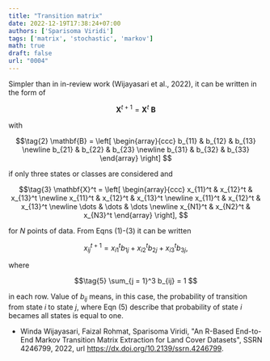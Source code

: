 ```yaml
---
title: "Transition matrix"
date: 2022-12-19T17:38:24+07:00
authors: ['Sparisoma Viridi']
tags: ['matrix', 'stochastic', 'markov']
math: true
draft: false
url: "0004"
---
```


Simpler than in in-review work (Wijayasari et al., 2022), it can be written in the form of

$$\tag{1}
\mathbf{X}^{t + 1} = \mathbf{X}^t \ \mathbf{B}
$$

with

$$\tag{2}
\mathbf{B} = \left[
\begin{array}{ccc}
b_{11} & b_{12} & b_{13} \newline
b_{21} & b_{22} & b_{23} \newline
b_{31} & b_{32} & b_{33}
\end{array}
\right]
$$

if only three states or classes are considered and

$$\tag{3}
\mathbf{X}^t = \left[
\begin{array}{ccc}
x_{11}^t & x_{12}^t & x_{13}^t \newline
x_{11}^t & x_{12}^t & x_{13}^t \newline
x_{11}^t & x_{12}^t & x_{13}^t \newline
\dots & \dots & \dots \newline
x_{N1}^t & x_{N2}^t & x_{N3}^t
\end{array}
\right], 
$$


for $N$ points of data. From Eqns (1)-(3) it can be written

$$\tag{4}
x_{ij}^{t+1} = x_{i1}^t b_{1j} + x_{i2}^t b_{2j} + x_{i3}^t b_{3j},
$$


where

$$\tag{5}
\sum_{j = 1}^3 b_{ij} = 1
$$

in each row. Value of $b_{ij}$ means, in this case, the probability of transition from state $i$ to state $j$, where Eqn (5) describe that probability of state $i$ becames all states is equal to one.

+ Winda Wijayasari, Faizal Rohmat, Sparisoma Viridi, "An R-Based End-to-End Markov Transition Matrix Extraction for Land Cover Datasets", SSRN 4246799, 2022, url https://dx.doi.org/10.2139/ssrn.4246799. 